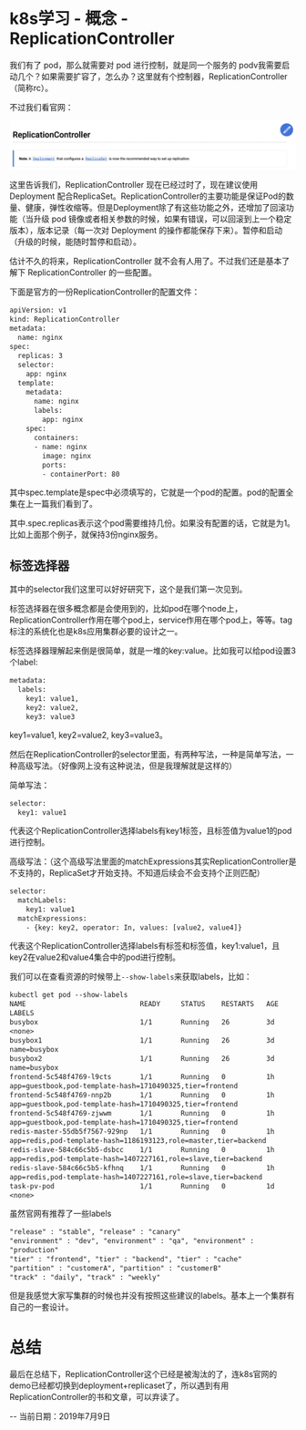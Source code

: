 # k8s学习 - 概念 - ReplicationController

我们有了 pod，那么就需要对 pod 进行控制，就是同一个服务的 podv我需要启动几个？如果需要扩容了，怎么办？这里就有个控制器，ReplicationController（简称rc）。

不过我们看官网：

![rc-note](images/2019/07/rc-note.png)

这里告诉我们，ReplicationController 现在已经过时了，现在建议使用 Deployment 配合ReplicaSet。ReplicationController的主要功能是保证Pod的数量、健康，弹性收缩等。但是Deployment除了有这些功能之外，还增加了回滚功能（当升级 pod 镜像或者相关参数的时候，如果有错误，可以回滚到上一个稳定版本），版本记录（每一次对 Deployment 的操作都能保存下来）。暂停和启动（升级的时候，能随时暂停和启动）。

估计不久的将来，ReplicationController 就不会有人用了。不过我们还是基本了解下 ReplicationController 的一些配置。

下面是官方的一份ReplicationController的配置文件：
```
apiVersion: v1
kind: ReplicationController
metadata:
  name: nginx
spec:
  replicas: 3
  selector:
    app: nginx
  template:
    metadata:
      name: nginx
      labels:
        app: nginx
    spec:
      containers:
      - name: nginx
        image: nginx
        ports:
        - containerPort: 80
```

其中spec.template是spec中必须填写的，它就是一个pod的配置。pod的配置全集在上一篇我们看到了。

其中.spec.replicas表示这个pod需要维持几份。如果没有配置的话，它就是为1。比如上面那个例子，就保持3份nginx服务。

## 标签选择器

其中的selector我们这里可以好好研究下，这个是我们第一次见到。

标签选择器在很多概念都是会使用到的，比如pod在哪个node上，ReplicationController作用在哪个pod上，service作用在哪个pod上，等等。tag标注的系统化也是k8s应用集群必要的设计之一。

标签选择器理解起来倒是很简单，就是一堆的key:value。比如我可以给pod设置3个label:

```
metadata:
  labels:
    key1: value1,
    key2: value2,
    key3: value3
```
 key1=value1, key2=value2, key3=value3。

然后在ReplicationController的selector里面，有两种写法，一种是简单写法，一种高级写法。（好像网上没有这种说法，但是我理解就是这样的）

简单写法：

```
selector:
  key1: value1
```

代表这个ReplicationController选择labels有key1标签，且标签值为value1的pod进行控制。

高级写法：（这个高级写法里面的matchExpressions其实ReplicationController是不支持的，ReplicaSet才开始支持。不知道后续会不会支持个正则匹配）
```
selector:
  matchLabels:
    key1: value1
  matchExpressions:
    - {key: key2, operator: In, values: [value2, value4]}
```

代表这个ReplicationController选择labels有标签和标签值，key1:value1，且key2在value2和value4集合中的pod进行控制。

我们可以在查看资源的时候带上`--show-labels`来获取labels，比如：

```
kubectl get pod --show-labels
NAME                            READY     STATUS    RESTARTS   AGE       LABELS
busybox                         1/1       Running   26         3d        <none>
busybox1                        1/1       Running   26         3d        name=busybox
busybox2                        1/1       Running   26         3d        name=busybox
frontend-5c548f4769-l9cts       1/1       Running   0          1h        app=guestbook,pod-template-hash=1710490325,tier=frontend
frontend-5c548f4769-nnp2b       1/1       Running   0          1h        app=guestbook,pod-template-hash=1710490325,tier=frontend
frontend-5c548f4769-zjwwm       1/1       Running   0          1h        app=guestbook,pod-template-hash=1710490325,tier=frontend
redis-master-55db5f7567-929np   1/1       Running   0          1h        app=redis,pod-template-hash=1186193123,role=master,tier=backend
redis-slave-584c66c5b5-dsbcc    1/1       Running   0          1h        app=redis,pod-template-hash=1407227161,role=slave,tier=backend
redis-slave-584c66c5b5-kfhnq    1/1       Running   0          1h        app=redis,pod-template-hash=1407227161,role=slave,tier=backend
task-pv-pod                     1/1       Running   0          1d        <none>
```

虽然官网有推荐了一些labels

```
"release" : "stable", "release" : "canary"
"environment" : "dev", "environment" : "qa", "environment" : "production"
"tier" : "frontend", "tier" : "backend", "tier" : "cache"
"partition" : "customerA", "partition" : "customerB"
"track" : "daily", "track" : "weekly"
```

但是我感觉大家写集群的时候也并没有按照这些建议的labels。基本上一个集群有自己的一套设计。

# 总结

最后在总结下，ReplicationController这个已经是被淘汰的了，连k8s官网的demo已经都切换到deployment+replicaset了，所以遇到有用ReplicationController的书和文章，可以弃读了。

-- 当前日期：2019年7月9日
